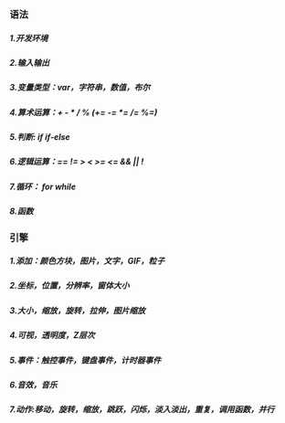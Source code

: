 ### 语法
##### 1.开发环境
##### 2.输入输出
##### 3.变量类型：var，字符串，数值，布尔
##### 4.算术运算：+ - * / % (+= -= *= /= %=)
##### 5.判断: if  if-else
##### 6.逻辑运算：==  != > < >= <= && || !
##### 7.循环： for while
##### 8.函数


### 引擎
##### 1.添加：颜色方块，图片，文字，GIF，粒子
##### 2.坐标，位置，分辨率，窗体大小
##### 3.大小，缩放，旋转，拉伸，图片缩放
##### 4.可视，透明度，Z层次
##### 5.事件：触控事件，键盘事件，计时器事件
##### 6.音效，音乐
##### 7.动作:移动，旋转，缩放，跳跃，闪烁，淡入淡出，重复，调用函数，并行
